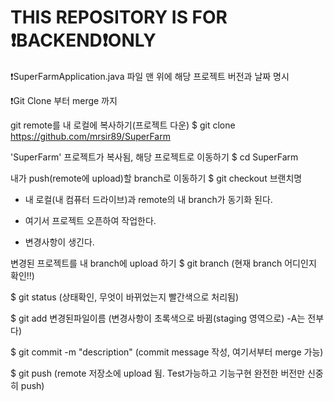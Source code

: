 # THIS REPOSITORY IS FOR ❗️BACKEND❗️ONLY


❗️SuperFarmApplication.java 파일 맨 위에 해당 프로젝트 버전과 날짜 명시


❗️Git Clone 부터 merge 까지


git remote를 내 로컬에 복사하기(프로젝트 다운)
 $ git clone https://github.com/mrsir89/SuperFarm


'SuperFarm' 프로젝트가 복사됨, 해당 프로젝트로 이동하기
 $ cd SuperFarm 


내가 push(remote에 upload)할 branch로 이동하기
 $ git checkout 브랜치명


- 내 로컬(내 컴퓨터 드라이브)과 remote의 내 branch가 동기화 된다.

- 여기서 프로젝트 오픈하여 작업한다.

- 변경사항이 생긴다.


변경된 프로젝트를 내 branch에 upload 하기
 $ git branch                  (현재 branch 어디인지 확인!!)

 $ git status                  (상태확인, 무엇이 바뀌었는지 빨간색으로 처리됨)
 
 $ git add 변경된파일이름          (변경사항이 초록색으로 바뀜(staging 영역으로) -A는 전부 다)
 
 $ git commit -m "description" (commit message 작성, 여기서부터 merge 가능)
 
 $ git push                    (remote 저장소에 upload 됨. Test가능하고 기능구현 완전한 버전만 신중히 push)  
 
